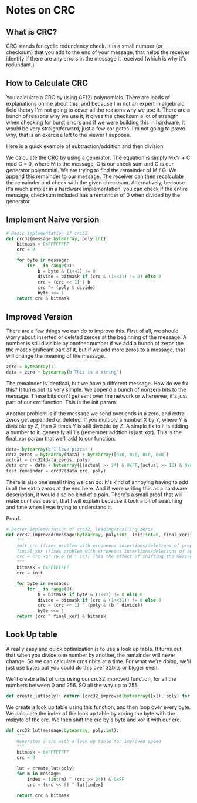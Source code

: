 # Notes on CRC

## What is CRC?

CRC stands for cyclic redundancy check. It is a small number (or checksum) that you add to the end of your message, that helps the receiver identify if there are any errors in the message it received (which is why it's redundant.)

## How to Calculate CRC

You calculate a CRC by using GF(2) polynomials. There are loads of explanations online about this, and because I'm not an expert in algebraic field theory I'm not going to cover all the reasons why we use it. There are a bunch of reasons why we use it, it gives the checksum a lot of strength when checking for burst errors and if we were building this in hardware, it would be very straightforward, just a few xor gates. I'm not going to prove why, that is an exercise left to the viewer I suppose. 

Here is a quick example of subtraction/addition and then division.

We calculate the CRC by using a generator. The equation is simply Mx^r + C mod G = 0, where M is the message, C is our check sum and G is our generator polynomial. We are trying to find the remainder of M / G. We append this remainder to our message. The receiver can then recalculate the remainder and check with the given checksum. Alternatively, because it's much simpler in a hardware implementation, you can check if the entire message, checksum included has a remainder of 0 when divided by the generator.

## Implement Naive version

```python
# Basic implementation if crc32
def crc32(message:bytearray, poly:int):
    bitmask = 0xFFFFFFFF
    crc = 0

    for byte in message:
        for _ in range(8):
            b = byte & (1<<7) != 0
            divide = bitmask if (crc & (1<<31) != 0) else 0
            crc = (crc << 1) | b
            crc ^= (poly & divide)
            byte <<= 1
    return crc & bitmask
```

## Improved Version

There are a few things we can do to improve this. First of all, we should worry about inserted or deleted zeroes at the beginning of the message. A number is still divisible by another number if we add a bunch of zeros the the most significant part of it, but if we add more zeros to a message, that will change the meaning of the message.

```python
zero = bytearray(1)
data = zero + bytearray(b'This is a string')
```

The remainder is identical, but we have a different message. How do we fix this? It turns out its very simple. We append a bunch of nonzero bits to the message. These bits don't get sent over the network or whereever, it's just part of our crc function. This is the init param.

Another problem is if the message we send over ends in a zero, and extra zeros get appended or deleted. If you multiply a number X by Y, where Y is divisible by Z, then X times Y is still divisble by Z. A simple fix to it is adding a number to it, generally all 1's (remember addtion is just xor). This is the final_xor param that we'll add to our function.

```python
data= bytearray(b'I love pizza!')
data_zeros = bytearray(data) + bytearray([0x0, 0x0, 0x0, 0x0])
actual = crc32(data_zeros, poly)
data_crc = data + bytearray([(actual >> 24) & 0xFF,(actual >> 16) & 0xFF,(actual >> 8) & 0xFF,(actual) & 0xFF]) + zero
test_remainder = crc32(data_crc, poly)
```

There is also one small thing we can do. It's kind of annoying having to add in all the extra zeros at the end here. And if were writing this as a hardware description, it would also be kind of a pain. There's a small proof that will make our lives easier, that I will explain because it took a bit of searching and time when I was trying to understand it.

Proof.

```python
# Better implementation of crc32, leading/trailing zeros
def crc32_improved(message:bytearray, poly:int, init:int=0, final_xor:int=0):
    """
    init crc (fixes problem with erroneous insertions/deletions of preprended zeros)
    finial_xor (fixes problem with erroneous insertions/deletions of appended zeros)
    crc = crc xor (G & (B ^ Cr)) (has the effect of shifting the message r times, where r is the size of the crc)
    """
    bitmask = 0xFFFFFFFF
    crc = init

    for byte in message:
        for _ in range(8):
            b = bitmask if byte & (1<<7) != 0 else 0
            divide = bitmask if (crc & (1<<31)) != 0 else 0
            crc = (crc << 1) ^ (poly & (b ^ divide))
            byte <<= 1
    return (crc ^ final_xor) & bitmask
```

## Look Up table

A really easy and quick optimization is to use a look up table. It turns out that when you divide one number by another, the remainder will never change. So we can calculate crcs nbits at a time. For what we're doing, we'll just use bytes but you could do this over 32bits or bigger even.

We'll create a list of crcs using our crc32 improved function, for all the numbers between 0 and 256. SO all the way up to 255.

```python
def create_lut(poly): return [crc32_improved(bytearray([x]), poly) for x in range(256)]
```

We create a look up table using this function, and then loop over every byte. We calculate the index of the look up table by xoring the byte with the msbyte of the crc. We then shift the crc by a byte and xor it with our crc.

```python
def crc32_lut(message:bytearray, poly:int):
    """
    Generates a crc with a look up table for improved speed
    """
    bitmask = 0xFFFFFFFF
    crc = 0

    lut = create_lut(poly)
    for m in message:
        index = (int(m) ^ (crc >> 24)) & 0xFF
        crc = (crc << 8) ^ lut[index]

    return crc & bitmask
```
